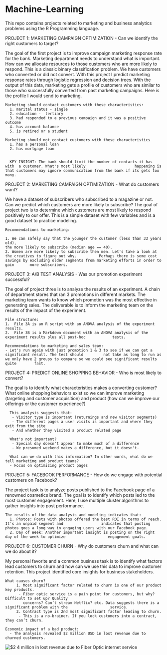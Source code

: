 # Machine-Learning

This repo contains projects related to marketing and business analytics problems using the R Programming language.

PROJECT 1: MARKETING CAMPAIGN OPTIMIZATION - Can we identify the right customers to target?

The goal of the first project is to improve campaign marketing response rate for the bank.  Marketing department needs to understand what is important. How can we allocate resources to those customers who are more likely to respond. This is a classic binary classification problem. We have customers who converted or did not convert. With this project I predict marketing response rates through logistic regression and decision trees. With the output of this data, marketing gets a profile of customers who are similar to those who successfully converted from past marketing campaigns. Here is the profile I would send to marketing.

    Marketing should contact customers with these characteristics:
      1. marital status - single
      2. education -  tertiary
      3. had responded to a previous campaign and it was a positive outcome
      4. has account balance
      5. is retired or a student

    Marketing should not contact customers with these characteristics
      1. has a personal loan
      2. has mortgage loan
      
      
      KEY INSIGHT: The bank should limit the number of contacts it has with  a customer. What's most likely                      happening is that customers may ignore communication from the bank if its gets too many.


PROJECT 2: MARKETING CAMPAIGN OPTIMIZATION - What do customers want?

We have a dataset of subscribers who subscribed to a magazine or not. Can we predict which customers are more likely to subscribe? The goal of project two is to determine which customers are most likely to respond positively to our offer. This is a simple dataset with few variables and is a good dataset to practice modeling.

    Recommendations to marketing:
    
    1. We can safely say that the younger the customer (less than 33 years old),
    the more likely to subscribe (median age == 40).
    2. Women are more likely to subscribe then men. Let's take a look at the creatives to figure out why.          Perhaps there is some cost savings by excluding older segments from marketing efforts in order to gain       more subscribers.


PROJECT 3: A/B TEST ANALYSIS - Was our promotion experiment successful?

The goal of project three is to analyze the results of an experiment. A chain of department stores that ran 3 promotions in different markets. The marketing team wants to know which promotion was the most effective in generating sales. The deliverable is to inform the marketing team on the results of the impact of the experiment.

    File structure:
    1.  File 3A is an R script with an ANOVA analysis of the experiment results.
    2.  File 3B is a Markdown document with an ANOVA analysis of the experiment results plus all post-hoc            tests.
    
    Recommendations to marketing and sales team: 
    - Let's run again with just promotion 1 & 3 to see if we can get a significant result. The test should         not take as long to run as we only have 2 groups to compare so we could see significant results quite        fast.


PROJECT 4: PREDICT ONLINE SHOPPING BEHAVIOR - Who is most likely to convert?

The goal is to identify what characteristics makes a converting customer? What online shopping behaviors exist so we can improve marketing (targeting and customer acquisition) and product (how can we improve our offerings or the customer experience?)

      This analysis suggests that:
       - Visitor type is important (returnings and new visitor segments)
       - The different pages a user visits is important and where they exit from the site
       - And whether they visited a product related page

      What's not important?
       - Special day doesn't appear to make much of a difference
       - We presumed weekend makes a difference, but it doesn't.

      What can we do with this information? In other words, what do we tell marketing and product teams?
      - Focus on optimizing product pages

PROJECT 5: FACEBOOK PERFORMANCE - How do we engage with potential customers on Facebook?

The project task is to analyze posts published to the Facebook page of a renowned cosmetics brand. The goal is to identify which posts led to the most customer engagement. Here, I use multiple cluster algorithms to gather insights into post performance.

    The results of the data analysis and modeling indicates that:
      1. Photos: Posts with photos offered the best ROI in terms of reach. It's an unpaid segment and                 indicates that posting photos goes a long way in engaging users with our Facebook page.
      2. Day of Week: Another important insight is posting on the right day of the week to optimize                   engagement goals.


PROJECT 6: CUSTOMER CHURN - Why do customers churn and what can we do about it?

My personal favorite and a common business task is to identify what factors lead customers to churn and how can we use this data to improve customer retention. This project identified core insights for business stakeholders.

    What causes churn?
         1. Most significant factor related to churn is one of our product key products.
          - Fiber optic service is a pain point for customers, but why? Difficult to set up? Quality
            concerns? Can’t stream Netflix? etc. Data suggests there is a significant problem with the                   service.
         2. Contract type is 2nd most significant factor leading to churn. 
          - This is a no-brainer. If you lock customers into a contract, they can’t churn.

    Economic impact of a bad product:     
      - The analysis revealed $2 million USD in lost revenue due to churned customers.

![$2 4 million in lost revenue due to Fiber Optic internet service](https://user-images.githubusercontent.com/13710429/120935138-9c883900-c701-11eb-99f8-ac6c15bdd175.png)
